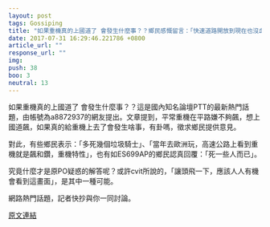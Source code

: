 ```yaml
---
layout: post
tags: Gossiping
title: "如果重機真的上國道了 會發生什麼事？？鄉民感慨留言：「快速道路開放到現在也沒血流成河，國道會血流成河的原因是」。"
date: 2017-07-31 16:29:46.221786 +0800
article_url: ""
response_url: ""
img: 
push: 38
boo: 3
neutral: 13
---
```


如果重機真的上國道了 會發生什麼事？？這是國內知名論壇PTT的最新熱門話題，由帳號為a8872937的網友提出。文章提到，平常重機在平路嫌不夠飆，想上國道飆，如果真的給重機上去了會發生啥事，有卦嗎，徵求鄉民提供意見。

對此，有些鄉民表示：「多死幾個垃圾騎士」、「當年去歐洲玩，高速公路上看到重機就是飆和鑽，重機特性」，也有如ES699AP的鄉民認真回覆：「死一些人而已」。

究竟什麼才是原PO疑惑的解答呢？或許cvit所說的，「讓頭飛一下，應該人人有機會看到這畫面」，是其中一種可能。

網路熱門話題，記者快抄與你一同討論。

<a href = "https://www.ptt.cc/bbs/Gossiping/M.1501216761.A.F78.html">原文連結</a>

